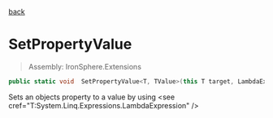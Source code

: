 ﻿

[back](/IronSphere.Extensions/LambdaExpressionExtensions)

# SetPropertyValue

> Assembly: IronSphere.Extensions

```csharp
public static void  SetPropertyValue<T, TValue>(this T target, LambdaExpression memberLambda, TValue value);
```

Sets an objects property to a value by using &lt;see cref=&quot;T:System.Linq.Expressions.LambdaExpression&quot; /&gt;

 